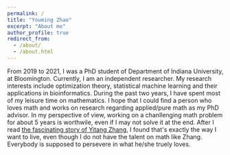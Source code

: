 ```yaml
---
permalink: /
title: "Youming Zhao"
excerpt: "About me"
author_profile: true
redirect_from: 
  - /about/
  - /about.html
---
```


From 2019 to 2021, I was a PhD student of Department of Indiana University, at Bloomington. Currently, I am an independent researcher. My research interests include optimization theory, statistical machine learning and their applications in bioinformatics. During the past two years, I have spent most of my leisure time on mathematics. I hope that I could find a person who loves math and works on research regarding applied/pure math as my PhD advisor.  In my perspective of view, working on a chanllenging math problem for about 5 years is worthwile, even if I may not solve it at the end. After I read [the fascinating story of Yitang Zhang](https://www.newyorker.com/magazine/2015/02/02/pursuit-beauty), I found that's exactly the way I want to live, even though I do not have the talent on math like Zhang. Everybody is supposed to persevere in what he/she truely loves.


